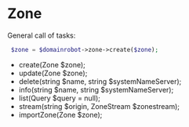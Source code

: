 # Zone

General call of tasks:

```php
 $zone = $domainrobot->zone->create($zone);
```

* create(Zone $zone);
* update(Zone $zone);
* delete(string $name, string $systemNameServer);
* info(string $name, string $systemNameServer);
* list(Query $query = null);
* stream(string $origin, ZoneStream $zonestream);
* importZone(Zone $zone);
